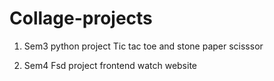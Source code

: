 # Collage-projects
1.  Sem3 python project
   Tic tac toe and stone paper scisssor

2. Sem4 Fsd project
   frontend watch website
   
